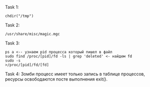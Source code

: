 Task 1:
```
chdir("/tmp")
```

Task 2: 
```
/usr/share/misc/magic.mgc
```

Task 3:
```
ps a <-- узнаем pid процесса который пишел в файл
sudo find /proc/[pid]/fd -ls | grep 'deleted' <- найдем fd 
sudo -s
>/proc/[pid]/fd/[fd]
```

Task 4: Зомби процесс имеет только запись в таблице процессов, ресурсы освободаются посте выполнения exit().

